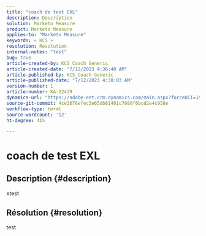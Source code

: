 ```yaml
---
title: "coach de test EXL"
description: Description
solution: Marketo Measure
product: Marketo Measure
applies-to: "Marketo Measure"
keywords: « KCS »
resolution: Resolution
internal-notes: "test"
bug: true
article-created-by: KCS_Coach Generic
article-created-date: "7/12/2023 4:36:40 AM"
article-published-by: KCS_Coach Generic
article-published-date: "7/12/2023 4:38:03 AM"
version-number: 1
article-number: KA-22439
dynamics-url: "https://adobe-ent.crm.dynamics.com/main.aspx?forceUCI=1&pagetype=entityrecord&etn=knowledgearticle&id=638883ad-6d20-ee11-9cbe-6045bd006268"
source-git-commit: 4ce3676efec3e65db81401c7080f6bcd2e4c958e
workflow-type: tm+mt
source-wordcount: '12'
ht-degree: 41%

---
```


# coach de test EXL

## Description {#description}

xtest

## Résolution {#resolution}


test
